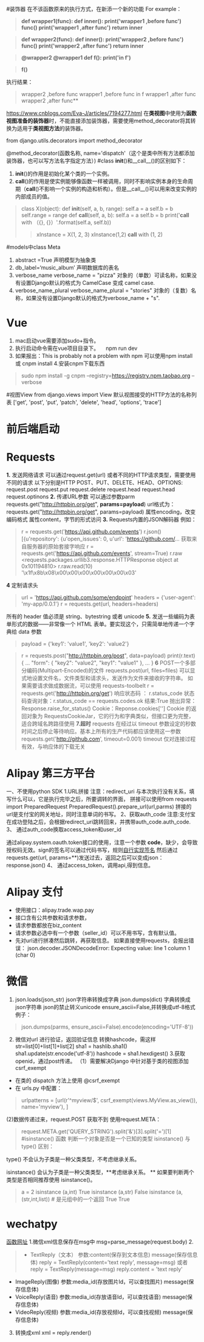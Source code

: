 #装饰器
在不该函数原来的执行方式，在新添一个新的功能
For example：
>**def wrapper1(func):
    def inner():
        print('wrapper1 ,before func')
        func()
        print('wrapper1 ,after func')
    return inner**

>**def wrapper2(func):
    def inner():
        print('wrapper2 ,before func')
        func()
        print('wrapper2 ,after func')
    return inner**

>**@wrapper2
@wrapper1
def f():
    print('in f')**

>**f()**

执行结果：
>wrapper2 ,before func
wrapper1 ,before func
in f
wrapper1 ,after func
wrapper2 ,after func**

https://www.cnblogs.com/Eva-J/articles/7194277.html
在**类视图**中使用为**函数视图准备的装饰器**时，不能直接添加装饰器，需要使用method_decorator将其转换为适用于**类视图方法**的装饰器。

from django.utils.decorators import method_decorator

@method_decorator(函数名称, name='dispatch'（这个是类中所有方法都添加装饰器，也可以写方法名字指定方法）)
#class
__init__()和__call__()的区别如下： 
1. __init__()的作用是初始化某个类的一个实例。 
2. __call__()的作用是使实例能够像函数一样被调用，同时不影响实例本身的生命周期（__call__()不影响一个实例的构造和析构）。但是__call__()可以用来改变实例的内部成员的值。
>class X(object):
    def __init__(self, a, b, range):
        self.a = a
        self.b = b
        self.range = range
    def __call__(self, a, b):
        self.a = a
        self.b = b
        print('__call__ with （{}, {}）'.format(self.a, self.b))
>> xInstance = X(1, 2, 3)
>> xInstance(1,2)
__call__ with (1, 2)

#models中class Meta 

1. abstract =True 
  声明模型为抽象类
2. db_label=‘music_album’
  声明数据库的表名
3. verbose_name 
    verbose_name = "pizza"
   对象的（单数）可读名称，如果没有设置Django默认的格式为 CamelCase 变成 camel case.
4. verbose_name_plural
   verbose_name_plural = "stories"
   对象的（复数）名称，如果没有设置Django默认的格式为verbose_name + "s".
# Vue
1. mac启动vue需要添加sudo+指令。
2. 执行启动命令需在vue项目目录下。
　npm run dev
3. 如果报出：This is probably not a problem with npm
可以使用npm install 或 cnpm install 
4.安装cnpm下载东西 
> sudo npm install -g cnpm –registry=https://registry.npm.taobao.org –verbose

#视图View
from django.views import View
默认视图接受的HTTP方法的名称列表
['get', 'post', 'put', 'patch', 'delete', 'head', 'options', 'trace']

# 前后端启动

# Requests
**1.** 发送网络请求
可以通过request.get(url)
或者不同的HTTP请求类型，需要使用不同的请求
以下分别是HTTP POST、PUT、DELETE、HEAD、OPTIONS:
request.post
request.put
request.delete
request.head
request.head
request.optinons
**2.** 传递URL参数
可以通过参数parm
requests.get("http://httpbin.org/get", **params=payload**)
url格式为：
requests.get("http://httpbin.org/get", params=payload)
属性encoding，改变编码格式
属性content，字节的形式访问
**3.**
Requests内置的JSON解码器
例如：
>r = requests.get('https://api.github.com/events')
> r.json()
[{u'repository': {u'open_issues': 0, u'url': 'https://github.com/...
获取来自服务器的原始套接字响应
> r = requests.get('https://api.github.com/events', stream=True)
> r.raw
<requests.packages.urllib3.response.HTTPResponse object at 0x101194810>
> r.raw.read(10)
'\x1f\x8b\x08\x00\x00\x00\x00\x00\x00\x03'

**4**
定制请求头
>url = 'https://api.github.com/some/endpoint'
> headers = {'user-agent': 'my-app/0.0.1'}
> r = requests.get(url, headers=headers)

所有的 header 值必须是 string、bytestring 或者 unicode
**5.**
发送一些编码为表单形式的数据——非常像一个 HTML 表单。要实现这个，只需简单地传递一个字典给 data 参数
>payload = {'key1': 'value1', 'key2': 'value2'}

>r = requests.post("http://httpbin.org/post", data=payload)
>print(r.text)
{
  ...
  "form": {
    "key2": "value2",
    "key1": "value1"
  },
  ...
}
**6**
POST一个多部分编码(Multipart-Encoded)的文件
requests.post(url, files=files)
可以显式地设置文件名，文件类型和请求头，发送作为文件来接收的字符串。
如果需要请求做成数据流，可以使用 requests-toolbelt
r = requests.get('http://httpbin.org/get')
响应状态码 ： r.status_code
状态码查询对象：r.status_code == requests.codes.ok
结果:True
抛出异常：
Response.raise_for_status() 
Cookie：Reponse.cookies['']
Cookie 的返回对象为 RequestsCookieJar，它的行为和字典类似，但接口更为完整，适合跨域名跨路径使用
**7.超时**
> requests 在经过以 timeout 参数设定的秒数时间之后停止等待响应。基本上所有的生产代码都应该使用这一参数
> requests.get('http://github.com', timeout=0.001)
timeout 仅对连接过程有效，与响应体的下载无关

# Alipay 第三方平台
一、不使用python SDK
1.URL拼接
注意：redirect_uri 与本次执行没有关系，填写什么可以，它是执行完毕之后，所要调转的界面，
拼接可以使用from requests import PreparedRequest
 PreparedRequest().prepare_url(url,parms)
拼接的url是支付宝的网关地址，同时注意单词的书写。
2、获取auth_code
注意:支付宝在成功登陆之后，会根据redirect_uri跳转回来，并携带auth_code.auth_code.
3、 通过auth_code换取access_token和user_id

通过alipay.system.oauth.token接口的使用，注意一个参数 **code**，缺少，会导致授权码无效。sign的签名可以通过代码书写，规则[自行实现签名](https://docs.open.alipay.com/291/106118)
然后通过requests.get(url, params=**)发送过去，返回之后可以变成json：response.json()
4、 通过access_token，调用api,得到信息。
# Alipay 支付
* 使用接口：alipay.trade.wap.pay
* 接口含有公共参数和请求参数，
* 请求参数都放在biz_content
* 请求参数必选中有一个参数（seller_id）可以不用书写，含有默认值。
* 先对url进行拼凑然后跳转，再获取信息。
如果直接使用requests，会报出错误：
json.decoder.JSONDecodeError: Expecting value: line 1 column 1 (char 0)
# 微信
1. json.loads(json_str) json字符串转换成字典
 json.dumps(dict) 字典转换成json字符串 
 json的禁止转义unicode ensure_ascii=False,并转换成utf-8格式
 例子：
 
> json.dumps(parms, ensure_ascii=False).encode(encoding='UTF-8'))

2. 微信对url 进行验证，返回验证信息
转换hashcode，需这样
str=list[0]+list[1]+list[2]
sha1 = hashlib.sha1()          sha1.update(str.encode('utf-8'))
hashcode = sha1.hexdigest()
3.获取openid，通过post传递。
（1）需要解决Django 中针对基于类的视图添加 csrf_exempt
* 在类的 dispatch 方法上使用 @csrf_exempt
* 在 urls.py 中配置：

> urlpatterns = [url(r'^myview/$', csrf_exempt(views.MyView.as_view()), name='myview'),
]

(2)数据传递过来，request.POST 获取不到
使用request.META：
> request.META.get('QUERY_STRING').split('&')[3].split('=')[1]
#isinstance() 函数
 判断一个对象是否是一个已知的类型
 isinstance() 与 type() 区别：

type() 不会认为子类是一种父类类型，不考虑继承关系。

isinstance() 会认为子类是一种父类类型，**考虑继承关系。
**
如果要判断两个类型是否相同推荐使用 isinstance()。
>a = 2
> isinstance (a,int)
True
> isinstance (a,str)
False
> isinstance (a,(str,int,list))    # 是元组中的一个返回 True
True

# wechatpy
[函数网址](https://wechatpy.readthedocs.io/zh_CN/master/install.html)
1.微信xml信息保存在msg中
 msg=parse_message(request.body)
2.
>* TextReply（文本）
参数:content(保存到文本信息)
message(保存信息体)
reply = TextReply(content='text reply', message=msg)
或者
reply = TextReply(message=msg)
reply.content = 'text reply'

* ImageReply(图像)
参数:media_id(存放图片Id，可以查找图片)
message(保存信息体)
* VoiceReply(语音)
参数:media_id(存放语音Id，可以查找语音)
message(保存信息体)
* VideoReply(视频)
参数:media_id(存放视频Id，可以查找视频)
message(保存信息体)
3. 转换成xml
xml = reply.render()